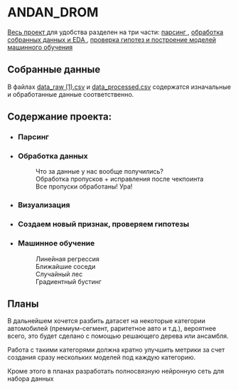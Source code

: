 # ANDAN_DROM

<a href="https://github.com/segor14/andan_drom/blob/main/merged.ipynb" target="_blank"> Весь проект </a> для удобства разделен на три части: <a href="https://github.com/segor14/andan_drom/blob/main/Парсинг.ipynb" target="_blank"> парсинг </a>, <a href="https://github.com/segor14/andan_drom/blob/main/Обработка_и_визуализация.ipynb" target="_blank"> обработка собранных данных и EDA </a>, <a href="https://github.com/segor14/andan_drom/blob/main/Гипотезы_и_МО.ipynb" target="_blank"> проверка гипотез и построение моделей машинного обучения </a>

## Собранные данные
В файлах <a href="https://github.com/segor14/andan_drom/blob/main/data_raw%20(1).csv" target="_blank">data_raw (1).csv</a> и <a href="https://github.com/segor14/andan_drom/blob/main/data_processed.csv" target="_blank">data_processed.csv</a> содержатся изначальные и обработанные данные соответственно. 

## Содержание проекта:
<ul>
  
###  <li> Парсинг</li>
###  <li>Обработка данных</li>
  
 <dl>
    <dd>Что за данные у нас вообще получились?</dd>
    <dd>Обработка пропусков + исправления после чекпоинта</dd>
    <dd>Все пропуски обработаны! Ура!</dd> 
 <dl>

###  <li>Визуализация</li>
###  <li>Создаем новый признак, проверяем гипотезы</li>
###  <li>Машинное обучение</li>
 <dl>
    <dd>Линейная регрессия</dd>
    <dd>Ближайшие соседи</dd>
    <dd>Случайный лес</dd>
    <dd>Градиентный бустинг</dd>
 </dl>
</ul>

## Планы
В дальнейшем хочется разбить датасет на некоторые категории автомобилей (премиум-сегмент, раритетное авто и т.д.), вероятнее всего, это будет сделано с помощью решающего дерева или ансамбля.

Работа с такими категорями должна кратно улучшить метрики за счет создания сразу нескольких моделей под каждую категорию.

Кроме этого в планах разработать полносвязную нейронную сеть для набора данных
